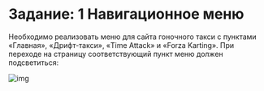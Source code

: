# Задание: 1 Навигационное меню

Необходимо реализовать меню для сайта гоночного такси с пунктами «Главная», «Дрифт-такси», «Time Attack» и «Forza Karting». При переходе на страницу соответствующий пункт меню должен подсветиться:

<span><img src="https://github.com/netology-code/ra16-homeworks/blob/ra-51/router/menu/assets/menu.jpg?raw=true" alt="img"></span>
